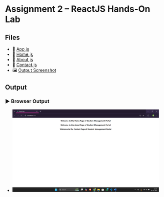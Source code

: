 # Assignment 2 – ReactJS Hands-On Lab

## Files

- 🔗 [App.js](./studentapp/src/App.js)
- 🔗 [Home.js](./studentapp/src/Components/Home.js)
- 🔗 [About.js](./studentapp/src/Components/About.js)
- 🔗 [Contact.js](./studentapp/src/Components/Contact.js)
- 🖼️ [Output Screenshot](./output.png)

## Output
### ▶️ Browser Output
- ![React App Output](./output.png)
